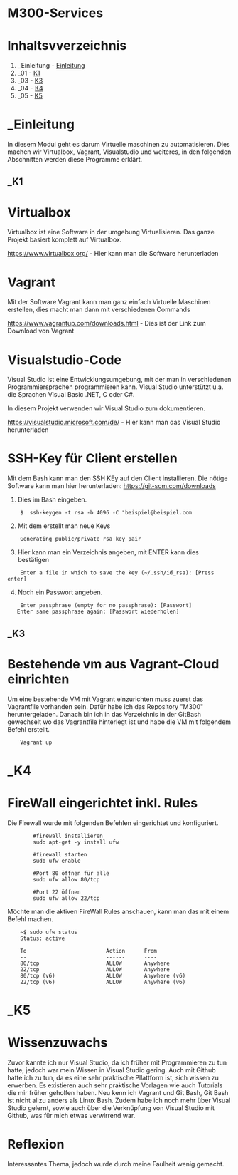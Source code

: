 
# M300-Services 


# Inhaltsvverzeichnis
1. _Einleitung - [Einleitung](#einleitung)
2. _01 - [K1](#k1)
3. _03 - [K3](#k3)
4. _04 - [K4](#k4)
5. _05 - [K5](#k5)

# _Einleitung 
In diesem Modul geht es darum Virtuelle maschinen zu automatisieren. Dies machen wir Virtualbox, Vagrant, Visualstudio und weiteres, in den folgenden Abschnitten werden diese Programme erklärt.


## _K1
# Virtualbox
Virtualbox ist eine Software in der umgebung Virtualisieren. Das ganze Projekt basiert komplett auf Virtualbox.

https://www.virtualbox.org/ - Hier kann man die Software herunterladen

# Vagrant 
Mit der Software Vagrant kann man ganz einfach Virtuelle Maschinen erstellen, dies macht man dann mit verschiedenen Commands

https://www.vagrantup.com/downloads.html - Dies ist der Link zum Download von Vagrant

# Visualstudio-Code 
Visual Studio ist eine Entwicklungsumgebung, mit der man in verschiedenen Programmiersprachen programmieren kann. Visual Studio unterstützt u.a. die Sprachen Visual Basic .NET, C oder C#.

In diesem Projekt verwenden wir Visual Studio zum dokumentieren.

https://visualstudio.microsoft.com/de/ - Hier kann man das Visual Studio herunterladen

# SSH-Key für Client erstellen 
Mit dem Bash kann man den SSH KEy auf den Client installieren. Die nötige Software kann man hier herunterladen: https://git-scm.com/downloads

1. Dies im Bash eingeben.
```
    $  ssh-keygen -t rsa -b 4096 -C "beispiel@beispiel.com
```
2. Mit dem erstellt man neue Keys
```
    Generating public/private rsa key pair
```
3. Hier kann man ein Verzeichnis angeben, mit ENTER kann dies bestätigen

```
    Enter a file in which to save the key (~/.ssh/id_rsa): [Press enter]
```
4. Noch ein Passwort angeben. 
```
    Enter passphrase (empty for no passphrase): [Passwort]
   Enter same passphrase again: [Passwort wiederholen]
```


## _K3 
# Bestehende vm aus Vagrant-Cloud einrichten 
Um eine bestehende VM mit Vagrant einzurichten muss zuerst das Vagrantfile vorhanden sein. Dafür habe ich das Repository "M300" heruntergeladen. Danach bin ich in das Verzeichnis in der GitBash gewechselt wo das Vagrantfile hinterlegt ist und habe die VM mit folgendem Befehl erstellt.
```
    Vagrant up
```

     

# _K4 
# FireWall eingerichtet inkl. Rules 
Die Firewall wurde mit folgenden Befehlen eingerichtet und konfiguriert.
```
        #firewall installieren
        sudo apt-get -y install ufw

        #firewall starten
        sudo ufw enable

        #Port 80 öffnen für alle
        sudo ufw allow 80/tcp
        
        #Port 22 öffnen
        sudo ufw allow 22/tcp
```
Möchte man die aktiven FireWall Rules anschauen, kann man das mit einem Befehl machen. 
```
    ~$ sudo ufw status
    Status: active

    To                         Action      From
    --                         ------      ----
    80/tcp                     ALLOW       Anywhere
    22/tcp                     ALLOW       Anywhere
    80/tcp (v6)                ALLOW       Anywhere (v6)
    22/tcp (v6)                ALLOW       Anywhere (v6)
```

# _K5

# Wissenzuwachs
Zuvor kannte ich nur Visual Studio, da ich früher mit Programmieren zu tun hatte, jedoch war mein Wissen in Visual Studio gering. Auch mit Github hatte ich zu tun, da es eine sehr praktische Pllattform ist, sich wissen zu erwerben. Es existieren auch sehr praktische Vorlagen wie auch Tutorials die mir früher geholfen haben. Neu kenn ich Vagrant und Git Bash, Git Bash ist nicht allzu anders als Linux Bash. Zudem habe ich noch mehr über Visual Studio gelernt, sowie auch über die Verknüpfung von Visual Studio mit Github, was für mich etwas verwirrend war.

# Reflexion 
Interessantes Thema, jedoch wurde durch meine Faulheit wenig gemacht.